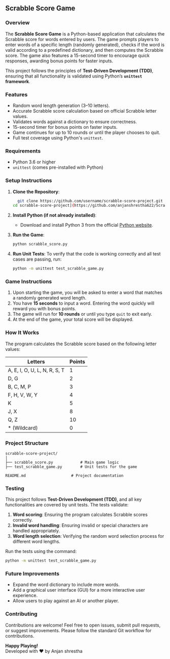 ## **Scrabble Score Game**

### **Overview**

The **Scrabble Score Game** is a Python-based application that calculates the Scrabble score for words entered by users. The game prompts players to enter words of a specific length (randomly generated), checks if the word is valid according to a predefined dictionary, and then computes the Scrabble score. The game also features a 15-second timer to encourage quick responses, awarding bonus points for faster inputs.

This project follows the principles of **Test-Driven Development (TDD)**, ensuring that all functionality is validated using Python’s **`unittest` framework**.

### **Features**

- Random word length generation (3–10 letters).
- Accurate Scrabble score calculation based on official Scrabble letter values.
- Validates words against a dictionary to ensure correctness.
- 15-second timer for bonus points on faster inputs.
- Game continues for up to 10 rounds or until the player chooses to quit.
- Full test coverage using Python's `unittest`.

### **Requirements**

- Python 3.6 or higher
- `unittest` (comes pre-installed with Python)

### **Setup Instructions**

1. **Clone the Repository**:
   ```bash
     git clone https://github.com/username/scrabble-score-project.git
   cd scrabble-score-project](https://github.com/anjanshrestha622/Scrabble_Score_Game.git)
   ```

2. **Install Python (if not already installed)**:
   - Download and install Python 3 from the official [Python website](https://www.python.org/).

3. **Run the Game**:
   ```bash
   python scrabble_score.py
   ```

4. **Run Unit Tests**:
   To verify that the code is working correctly and all test cases are passing, run:
   ```bash
   python -m unittest test_scrabble_game.py
   ```

### **Game Instructions**

1. Upon starting the game, you will be asked to enter a word that matches a randomly generated word length.
2. You have **15 seconds** to input a word. Entering the word quickly will reward you with bonus points.
3. The game will run for **10 rounds** or until you type `quit` to exit early.
4. At the end of the game, your total score will be displayed.

### **How It Works**

The program calculates the Scrabble score based on the following letter values:

| Letters        | Points  |
|----------------|---------|
| A, E, I, O, U, L, N, R, S, T  | 1  |
| D, G          | 2  |
| B, C, M, P    | 3  |
| F, H, V, W, Y | 4  |
| K             | 5  |
| J, X          | 8  |
| Q, Z          | 10 |
| * (Wildcard)  | 0  |

### **Project Structure**

```
scrabble-score-project/
│
├── scrabble_score.py            # Main game logic
├── test_scrabble_game.py        # Unit tests for the game

README.md                    # Project documentation
```

### **Testing**

This project follows **Test-Driven Development (TDD)**, and all key functionalities are covered by unit tests. The tests validate:
1. **Word scoring**: Ensuring the program calculates Scrabble scores correctly.
2. **Invalid word handling**: Ensuring invalid or special characters are handled appropriately.
3. **Word length selection**: Verifying the random word selection process for different word lengths.

Run the tests using the command:
```bash
python -m unittest test_scrabble_game.py
```

### **Future Improvements**

- Expand the word dictionary to include more words.
- Add a graphical user interface (GUI) for a more interactive user experience.
- Allow users to play against an AI or another player.

### **Contributing**

Contributions are welcome! Feel free to open issues, submit pull requests, or suggest improvements. Please follow the standard Git workflow for contributions.


**Happy Playing!**  
Developed with ❤️ by Anjan shrestha
